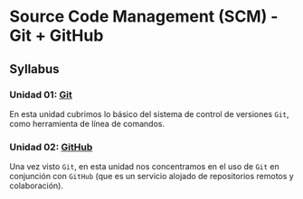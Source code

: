 # Source Code Management (SCM) - Git + GitHub

## Syllabus

### Unidad 01: [Git](01-git)

En esta unidad cubrimos lo básico del sistema de control de versiones `Git`,
como herramienta de línea de comandos.

### Unidad 02: [GitHub](02-github)

Una vez visto `Git`, en esta unidad nos concentramos en el uso de `Git` en
conjunción con `GitHub` (que es un servicio alojado de repositorios remotos y
colaboración).
